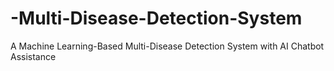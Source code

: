 # -Multi-Disease-Detection-System
A Machine Learning-Based Multi-Disease Detection System with AI Chatbot Assistance
